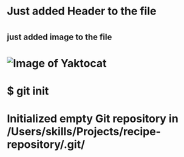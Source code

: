 # <H1> Just added Header to the file </h1>
# <h2> just added image to the file </h2>
# ![Image of Yaktocat](https://octodex.github.com/images/yaktocat.png)
# $ git init
# Initialized empty Git repository in /Users/skills/Projects/recipe-repository/.git/
